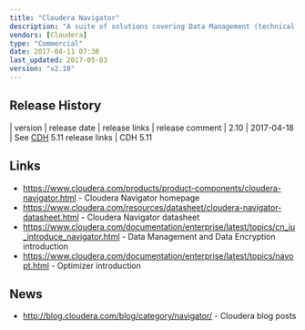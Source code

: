 ```yaml
---
title: "Cloudera Navigator"
description: "A suite of solutions covering Data Management (technical metadata management, lineage, cluster activity and analytics, cluster audit and automated policy actions), Data Encryption (filesystem level encryption, key management and integration with HDFS transparent encryption), and a solution for identifying SQL workloads that are candidates for migration to Hadoop and then optimising these once on Hadoop (Optimizer) build around the Cloudera CDH Hadoop distribution.  All products are commercial closed source products, that are only available with an appropriate Cloudera Enterprise licence."
vendors: [Cloudera]
type: "Commercial"
date: 2017-04-11 07:30
last_updated: 2017-05-03
version: "v2.10"
---
```

## Release History

| version | release date | release links | release comment
| 2.10 | 2017-04-18 | See [CDH](/technologies/cloudera-cdh/) 5.11 release links | CDH 5.11

## Links

* <https://www.cloudera.com/products/product-components/cloudera-navigator.html> - Cloudera Navigator homepage
* <https://www.cloudera.com/resources/datasheet/cloudera-navigator-datasheet.html> - Cloudera Navigator datasheet
* <https://www.cloudera.com/documentation/enterprise/latest/topics/cn_iu_introduce_navigator.html> - Data Management and Data Encryption introduction
* <https://www.cloudera.com/documentation/enterprise/latest/topics/navopt.html> - Optimizer introduction

## News

* <http://blog.cloudera.com/blog/category/navigator/> - Cloudera blog posts